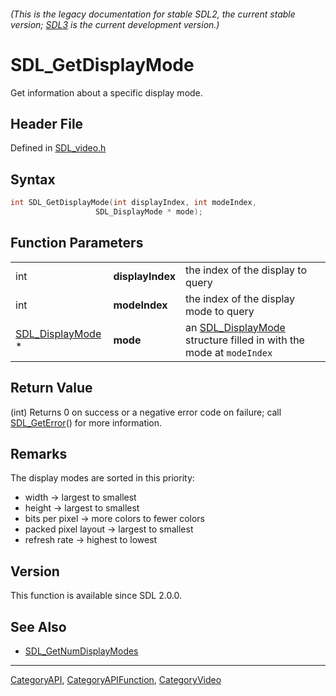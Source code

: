 ###### (This is the legacy documentation for stable SDL2, the current stable version; [SDL3](https://wiki.libsdl.org/SDL3/) is the current development version.)
# SDL_GetDisplayMode

Get information about a specific display mode.

## Header File

Defined in [SDL_video.h](https://github.com/libsdl-org/SDL/blob/SDL2/include/SDL_video.h)

## Syntax

```c
int SDL_GetDisplayMode(int displayIndex, int modeIndex,
                   SDL_DisplayMode * mode);
```

## Function Parameters

|                                      |                  |                                                                                        |
| ------------------------------------ | ---------------- | -------------------------------------------------------------------------------------- |
| int                                  | **displayIndex** | the index of the display to query                                                      |
| int                                  | **modeIndex**    | the index of the display mode to query                                                 |
| [SDL_DisplayMode](SDL_DisplayMode) * | **mode**         | an [SDL_DisplayMode](SDL_DisplayMode) structure filled in with the mode at `modeIndex` |

## Return Value

(int) Returns 0 on success or a negative error code on failure; call
[SDL_GetError](SDL_GetError)() for more information.

## Remarks

The display modes are sorted in this priority:

- width -> largest to smallest
- height -> largest to smallest
- bits per pixel -> more colors to fewer colors
- packed pixel layout -> largest to smallest
- refresh rate -> highest to lowest

## Version

This function is available since SDL 2.0.0.

## See Also

- [SDL_GetNumDisplayModes](SDL_GetNumDisplayModes)

----
[CategoryAPI](CategoryAPI), [CategoryAPIFunction](CategoryAPIFunction), [CategoryVideo](CategoryVideo)

